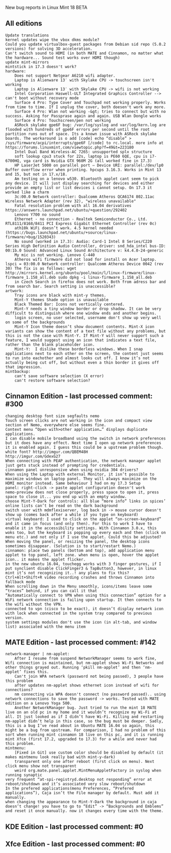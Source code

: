 New bug reports in Linux Mint 18 BETA

All editions
------------

	Update translations
	kernel updates wipe the vbox dkms module?
	Could you update virtualbox-guest packages from Debian sid repo (5.0.2 versions) for solving 3D acceleration.
	Can't switch sound to HDMI (in both MATE and Cinnamon, no matter what the hardware... Sound test works over HDMI though)
	update mint-mirrors
	mintstick in 17.3 doesn't work?
	hardware:
		Does not support Netgear A6210 wifi adapter.
		Laptop is Alienware 13′ with Skylake CPU -> touchscreen isn't working
		Laptop is Alienware 13′ with Skylake CPU -> wifi is not working
		Intel Corporation Haswell-ULT Integrated Graphics Controller --> can't boot without recovery mode
		Surface 4 Pro: Type Cover and Touchpad not working properly. Works from time to time. If I unplug the cover, both doesen't work any more.
		Surface 4 Pro: Wlan not working -&gt; tries to connect but with no success. Asking for Passprase again and again. USB Wlan Dongle works
		Surface 4 Pro: Touchscreen/pen not working
		ASRock skylake gpe6F bug: /var/log/syslog and var/log/kern.log are flooded with hundreds of gpe6F errors per second until the root partition runs out of space. Its a known issue with ASRock skylake boards. The workaround is o add [code] echo “disable” > /sys/firmware/acpi/interrupts/gpe6F [/code] to rc.local. more info at https://forums.linuxmint.com/viewtopic.php?f=49&t=223180
		Intel Dual Band Wireless-AC 7265: unsupported splx structure
		soft lookup cpu3 stuck for 22s, laptop is PE60 6QE, cpu is i7-6700HQ, vga card is Nvidia GTX 960M 2G (all worked fine in 17.3)
		HP LaserJet 5000 on parallel port – Device URI: parallel:/dev/lp0 Buffer overflow error when printing. hpcups 3.16.3. Works in Mint 13 and 15, but not in 17.x/18.
		Am testing on a lenovo w530. Bluetooth applet cant seem to pick any device. It will just display searching for devices and either provide an empty list or list devices i cannot setup. On 17.3 it worked like a charm
		3c:00.0 Network controller: Qualcomm Atheros QCA6174 802.11ac Wireless Network Adapter (rev 32), "wireless unavailable"
		Fatal resolution problem with all 16.04 derivatives https://answers.launchpad.net/ubuntu/+question/292402
		Lenovo Y700 no sound
		Ethernet - no connection - Realtek Semiconductor Co., Ltd. RTL8111/8168/8411 PCI Express Gigabit Ethernet Controller (rev 0c)
		ath10k WiFi doesn’t work. 4.5 kernel needed (https://bugs.launchpad.net/ubuntu/+source/linux-firmware/+bug/1520343)
		No sound (worked in 17.3): Audio: Card-1 Intel 8 Series/C220 Series High Definition Audio Controller, driver: snd_hda_intel bus-ID: 00:1b.0 Sound: Advanced Linux Sound Architecture v: k4.4.0-24-generic
		My mic is not working. Lenovo C-440
		Atheros wifi firmware did not load for install on Acer laptop. lspci = 03:00.0 Network controller: Qualcomm Atheros Device 0042 (rev 30) The fix is as follows: wget http://mirrors.kernel.org/ubuntu/pool/main/l/linux-firmware/linux-firmware_1.158_all.deb sudo dpkg -i linux-firmware_1.158_all.deb
		in Czech Search in firefox does not work. Both from adress bar and from search bar. Search setting is unaccessible?
	artwork:
		Tray icons are black with mint-y themes.
		Mint-Y themes Shade option is unavailable
		Black Themed Bar: Icons not vertically centered.
		Mint-Y needs a tiny window border or drop shadow. It can be very difficult to distinguish where one window ends and another begins.
		login screen, no user selected, username don't show up very well on some of the backgrounds
		Mint-Y Icon theme doesn’t show document contents. Mint-X icon variants can show the content of a text file without any problems, but this is not the case with Mint-Y. If Mint-Y will never support such a feature, I would suggest using an icon that indicates a text file, rather than the blank placeholder icon.
		Mint-Y:  I dislike these borderless windows. When I snap applications next to each other on the screen, the content just seems to run into eachother and almost looks cut off. I know it’s not actually being cut off, but without even a thin border it gives off that impression.
	mintbackup:
		can't save software selection (X error)
		can't restore software selection?


Cinnamon Edition - last processed comment: #300
-----------------------------------------------
	changing desktop font size segfaults nemo
	Touch screen clicks are not working in the icon and compact view section of Nemo, everywhere else seems fine.
	Context menu “Open with>other application…” displays duplicate applications.
	I can disable mobile broadband using the switch in network preferences but it does have any effect. Next time I open up network preferences it is enabled again. I guess this could be a upstream problem though.
	white font? http://imgur.com/QBEM48H
	http://imgur.com/GdexG27
	When connecting with PEAP authentication, the network manager applet just gets stuck instead of prompting for credentials.
	cinnamon panel unresponsive when using nvidia 304 drivers?
	When using the Laptop with external Monitor, it isn’t possible to maximize windows on laptop panel. They will always maximize on the HDMI monitor instead. Same behaviour I had on my 17.3 Setup
	panel: right-click -> paste applet configuration doesn't work
	nemo-preview does not close properly, press space to open it, press space to close it... you end up with an empty window.
	choose Mint-Y-Dark for controls: all blue “more info” links in spices’ online lists can’t be read on the dark background
	switch user with mdmflexiserver, log back in -> mouse cursor doesn't show up (comes back after a while if you type on keyboard)
	virtual keyboard: I used to click on the applet “on-screen-keyboard” and it came in focus (and only then). For this to work I have to enable it in the accessibility settings. With Cinnamon 3.0.x, this woks too, but the keyboard is popping up every each and then (click on menu etc.) and not only if I use the applet. Could this be adjusted?
	When moving the panel, or resizing the panel, the desktop icons sometimes disappear. (Solution is to start/restart Nemo.)
	cinnamon: place two panels (bottom and top), add application menu applet to top panel, left zone. when menu is open, hover the applet icon.. it makes the applet flicker.
	in the new ubuntu 16.04, touchegg works with 3 finger gestures, if I put synclient disable ClickFinger3 & TapButton3, however, in linux mint it’s not recognizing it..! any plans to fix this?
	Ctrl+Alt+Shift+R video recording crashes and throws Cinnamon into fallback mode
	When scrolling down in the Menu smoothly, icons/items leave some “traces” behind, if you can call it that
	“Automatically connect to VPN when using this connection” option for a WiFi network connection is failing upon startup. It then connects to the wifi without the VPN.
	connected to vpn (cisco to be exact), it doesn’t display network icon with lock when connected in the system tray compared to previous version.
	system settings modules don't use the icon (in alt-tab, and window list) associated with the menu item

MATE Edition - last processed comment: #142
-------------------------------------------
	network-manager | nm-applet:
		After I resume from suspend NetworkManager seems to work fine, Wifi connection is maintained, but nm-applet shows Wi-Fi Networks and other things grayed out. Running ‘pkill nm-applet’ and then ‘nm-applet’ fixes this.
		Can't join WPA network (password not being passed), 3 people have this problem
		after updates nm-applet shows ethernet icon instead of wifi for connections?
		nm connecting via WPA doesn't connect (no password passed).. using network connections to save the password -> works. Tested with MATE edition on a Lenovo Yoga 500.
		Another NetworkManager bug. Just tried to run the mint 18 MATE live on an old pc in my home and it wouldn’t recognize my Wi-Fi at all. It just looked as if I didn’t have Wi-Fi. Killing and restarting nm-applet didn’t help in this case, so the bug must be deeper. Sadly, this is a bug I’ve read about in Ubuntu MATE 16.04 so again, this might be a bug from upstream. For comparison, I had no problem of this sort when running mint cinnamon 18 live on this pc, and it is running mint Xfce (first 17.2, upgraded to 17.3) for a while and never had this problem.
	mintmenu:
		[Fixed in Git] use custom color should be disabled by default (it makes mintmenu look really bad with mint-y-dark)
		transparent only one after reboot (first click on menu). Next click menu show not transparent
		weird org.mate.panel.applet.MintMenuAppletFactory in syslog when running synaptic
	very frequent “at-spi-registryd.desktop not responding” error at reboot/shutdown and it’s associated very slow reboot/shutdown
	In the prefered applications(menu Preferences, “Prefered applications”), Caja isn’t the File manager by default. Must add it manually.
	when changing the appearance to Mint-Y-Dark the background in caja doesn’t change! you have to go to “Edit” -> “Backgrounds and Emblems” and reset it once manually. now it changes every time with the theme.

KDE Edition - last processed comment: #0
-----------------------------------------

Xfce Edition - last processed comment: #0
------------------------------------------
